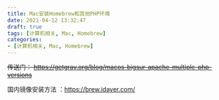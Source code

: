 ```yaml
---
title: Mac安装Homebrew和其他PHP环境
date: 2021-04-12 13:32:47
draft: true
tags: [计算机相关, Mac, Homebrew]
categories:
- [计算机相关, Mac, Homebrew]
---
```


 ~~传送门： https://getgrav.org/blog/macos-bigsur-apache-multiple-php-versions~~
 
 国内镜像安装方法 ：https://brew.idayer.com/

  


